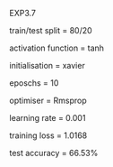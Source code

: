 EXP3.7

train/test split  = 80/20

activation function = tanh

initialisation = xavier

eposchs = 10

optimiser = Rmsprop

learning rate = 0.001

training loss = 1.0168

test accuracy = 66.53%



